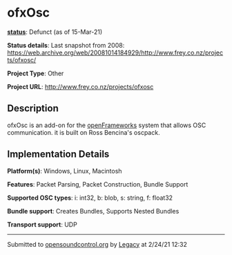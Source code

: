 # ofxOsc

**[status](../implementation-status.html)**: Defunct (as of 15-Mar-21)

**Status details**: 
Last snapshot from 2008: https://web.archive.org/web/20081014184929/http://www.frey.co.nz/projects/ofxosc/

**Project Type**: Other

**Project URL**: <http://www.frey.co.nz/projects/ofxosc>

## Description

ofxOsc is an add-on for the [openFrameworks](http://openframeworks.cc/) system that allows OSC communication. it is built on Ross Bencina's oscpack.

## Implementation Details

**Platform(s)**: Windows, Linux, Macintosh

**Features**: Packet Parsing, Packet Construction, Bundle Support

**Supported OSC types**: i: int32, b: blob, s: string, f: float32

**Bundle support**: Creates Bundles, Supports Nested Bundles

**Transport support**: UDP

---
Submitted to [opensoundcontrol.org](https://opensoundcontrol.org) by [Legacy](legacy-site.html) at 2/24/21 12:32
